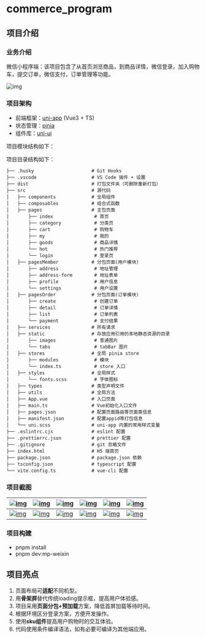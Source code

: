# commerce_program
## 项目介绍

### 业务介绍

微信小程序端：该项目包含了从首页浏览商品，到商品详情，微信登录，加入购物车，提交订单，微信支付，订单管理等功能。

![img](https://cdn.nlark.com/yuque/0/2023/png/27267535/1692069416557-669f01b4-c127-4a2c-9efc-9e7cd391d9a3.png)

### 项目架构

- 前端框架：[uni-app](https://uniapp.dcloud.net.cn/) (Vue3 + TS)
- 状态管理：[pinia](https://pinia.vuejs.org/zh/)
- 组件库：[uni-ui](https://uniapp.dcloud.net.cn/component/uniui/uni-ui.html)

项目模块结构如下：

项目目录结构如下：

```plain
├── .husky                     # Git Hooks
├── .vscode                    # VS Code 插件 + 设置
├── dist                       # 打包文件夹（可删除重新打包）
├── src                        # 源代码
│   ├── components             # 全局组件
│   ├── composables            # 组合式函数
│   ├── pages                  # 主包页面
│       ├── index               # 首页
│       ├── category            # 分类页
│       ├── cart                # 购物车
│       ├── my                  # 我的
│       ├── goods               # 商品详情
│       └── hot                 # 热门推荐
│       └── login               # 登录页
│   ├── pagesMember            # 分包页面(用户模块)
│       ├── address             # 地址管理
│       ├── address-form        # 地址表单
│       ├── profile             # 用户信息
│       └── settings            # 用户设置
│   ├── pagesOrder             # 分包页面(订单模块)
│       ├── create              # 创建订单
│       ├── detail              # 订单详情
│       ├── list                # 订单列表
│       └── payment             # 支付结果
│   ├── services               # 所有请求
│   ├── static                 # 存放应用引用的本地静态资源的目录
│       ├── images              # 普通图片
│       └── tabs                # tabBar 图片
│   ├── stores                 # 全局 pinia store
│       ├── modules             # 模块
│       └── index.ts            # store 入口
│   ├── styles                 # 全局样式
│       └── fonts.scss          # 字体图标
│   ├── types                  # 类型声明文件
│   ├── utils                  # 全局方法
│   ├── App.vue                # 入口页面
│   ├── main.ts                # Vue初始化入口文件
│   ├── pages.json             # 配置页面路由等页面类信息
│   ├── manifest.json          # 配置appid等打包信息
│   └── uni.scss               # uni-app 内置的常用样式变量
├── .eslintrc.cjs              # eslint 配置
├── .prettierrc.json           # prettier 配置
├── .gitignore                 # git 忽略文件
├── index.html                 # H5 端首页
├── package.json               # package.json 依赖
├── tsconfig.json              # typescript 配置
└── vite.config.ts             # vue-cli 配置
```

### 项目截图

| [![img](https://github.com/Megasu/uniapp-shop-vue3-ts/raw/master/README/images/screenshot_1.jpg)](https://github.com/Megasu/uniapp-shop-vue3-ts/blob/master/README/images/screenshot_1.jpg) | [![img](https://github.com/Megasu/uniapp-shop-vue3-ts/raw/master/README/images/screenshot_2.jpg)](https://github.com/Megasu/uniapp-shop-vue3-ts/blob/master/README/images/screenshot_2.jpg) | [![img](https://github.com/Megasu/uniapp-shop-vue3-ts/raw/master/README/images/screenshot_3.jpg)](https://github.com/Megasu/uniapp-shop-vue3-ts/blob/master/README/images/screenshot_3.jpg) | [![img](https://github.com/Megasu/uniapp-shop-vue3-ts/raw/master/README/images/screenshot_4.jpg)](https://github.com/Megasu/uniapp-shop-vue3-ts/blob/master/README/images/screenshot_4.jpg) | [![img](https://github.com/Megasu/uniapp-shop-vue3-ts/raw/master/README/images/screenshot_5.jpg)](https://github.com/Megasu/uniapp-shop-vue3-ts/blob/master/README/images/screenshot_5.jpg) | [![img](https://github.com/Megasu/uniapp-shop-vue3-ts/raw/master/README/images/screenshot_6.jpg)](https://github.com/Megasu/uniapp-shop-vue3-ts/blob/master/README/images/screenshot_6.jpg) |
| ------------------------------------------------------------ | ------------------------------------------------------------ | ------------------------------------------------------------ | ------------------------------------------------------------ | ------------------------------------------------------------ | ------------------------------------------------------------ |
| [![img](https://github.com/Megasu/uniapp-shop-vue3-ts/raw/master/README/images/screenshot_7.jpg)](https://github.com/Megasu/uniapp-shop-vue3-ts/blob/master/README/images/screenshot_7.jpg) | [![img](https://github.com/Megasu/uniapp-shop-vue3-ts/raw/master/README/images/screenshot_8.jpg)](https://github.com/Megasu/uniapp-shop-vue3-ts/blob/master/README/images/screenshot_8.jpg) | [![img](https://github.com/Megasu/uniapp-shop-vue3-ts/raw/master/README/images/screenshot_9.jpg)](https://github.com/Megasu/uniapp-shop-vue3-ts/blob/master/README/images/screenshot_9.jpg) | [![img](https://github.com/Megasu/uniapp-shop-vue3-ts/raw/master/README/images/screenshot_10.jpg)](https://github.com/Megasu/uniapp-shop-vue3-ts/blob/master/README/images/screenshot_10.jpg) | [![img](https://github.com/Megasu/uniapp-shop-vue3-ts/raw/master/README/images/screenshot_11.jpg)](https://github.com/Megasu/uniapp-shop-vue3-ts/blob/master/README/images/screenshot_11.jpg) | [![img](https://github.com/Megasu/uniapp-shop-vue3-ts/raw/master/README/images/screenshot_12.jpg)](https://github.com/Megasu/uniapp-shop-vue3-ts/blob/master/README/images/screenshot_12.jpg) |

### 项目构建

- pnpm install 
- pnpm dev:mp-weixin

## 项目亮点

1. 页面布局可**适配**不同机型。
2. 用**骨架屏**替代传统loading提示框，提高用户体验感。
3. 项目采用**页面分包+预加载**方案，降低首屏加载等待时间。
4. 根据环境区分登录方案，方便开发操作。
5. 使用**sku组件**提高用户购物时的交互体验。
6. 代码使用条件编译语法，如有必要可编译为其他端应用。
